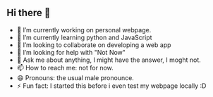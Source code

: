 ## Hi there 👋


- 🔭 I’m currently working on personal webpage.
- 🌱 I’m currently learning python and JavaScript
- 👯 I’m looking to collaborate on developing a web app
- 🤔 I’m looking for help with "Not Now"
- 💬 Ask me about anything, I might have the answer, I moght not.
- 📫 How to reach me: not for now.
- 😄 Pronouns: the usual male pronounce.
- ⚡ Fun fact: I started this before i even test my webpage locally :D
<!--


**mmanouni/mmanouni** is a ✨ _special_ ✨ repository because its `README.md` (this file) appears on your GitHub profile.

Here are some ideas to get you started:


-->
